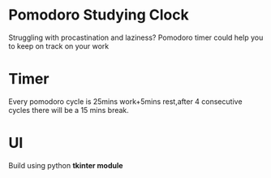# Pomodoro Studying Clock
Struggling with procastination and laziness?
Pomodoro timer could help you to keep on track on your work

# Timer
Every pomodoro cycle is 25mins work+5mins rest,after 4 consecutive cycles there will be a 15 mins break.

# UI
Build using python **tkinter module**
